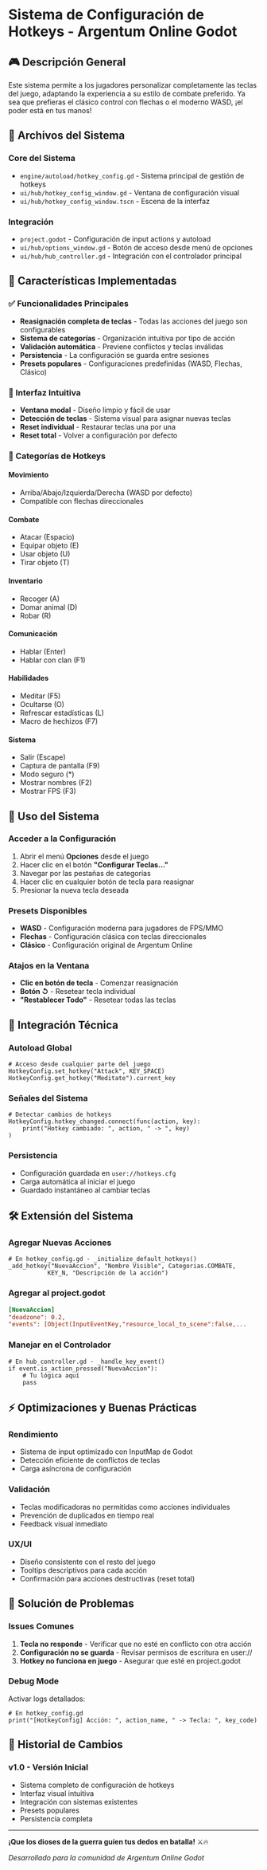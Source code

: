 # Sistema de Configuración de Hotkeys - Argentum Online Godot

## 🎮 Descripción General

Este sistema permite a los jugadores personalizar completamente las teclas del juego, adaptando la experiencia a su estilo de combate preferido. Ya sea que prefieras el clásico control con flechas o el moderno WASD, ¡el poder está en tus manos!

## 📁 Archivos del Sistema

### Core del Sistema
- `engine/autoload/hotkey_config.gd` - Sistema principal de gestión de hotkeys
- `ui/hub/hotkey_config_window.gd` - Ventana de configuración visual
- `ui/hub/hotkey_config_window.tscn` - Escena de la interfaz

### Integración
- `project.godot` - Configuración de input actions y autoload
- `ui/hub/options_window.gd` - Botón de acceso desde menú de opciones
- `ui/hub/hub_controller.gd` - Integración con el controlador principal

## 🎯 Características Implementadas

### ✅ Funcionalidades Principales
- **Reasignación completa de teclas** - Todas las acciones del juego son configurables
- **Sistema de categorías** - Organización intuitiva por tipo de acción
- **Validación automática** - Previene conflictos y teclas inválidas
- **Persistencia** - La configuración se guarda entre sesiones
- **Presets populares** - Configuraciones predefinidas (WASD, Flechas, Clásico)

### 🎨 Interfaz Intuitiva
- **Ventana modal** - Diseño limpio y fácil de usar
- **Detección de teclas** - Sistema visual para asignar nuevas teclas
- **Reset individual** - Restaurar teclas una por una
- **Reset total** - Volver a configuración por defecto

### 🔧 Categorías de Hotkeys

#### Movimiento
- Arriba/Abajo/Izquierda/Derecha (WASD por defecto)
- Compatible con flechas direccionales

#### Combate
- Atacar (Espacio)
- Equipar objeto (E)
- Usar objeto (U)
- Tirar objeto (T)

#### Inventario
- Recoger (A)
- Domar animal (D)
- Robar (R)

#### Comunicación
- Hablar (Enter)
- Hablar con clan (F1)

#### Habilidades
- Meditar (F5)
- Ocultarse (O)
- Refrescar estadísticas (L)
- Macro de hechizos (F7)

#### Sistema
- Salir (Escape)
- Captura de pantalla (F9)
- Modo seguro (*)
- Mostrar nombres (F2)
- Mostrar FPS (F3)

## 🚀 Uso del Sistema

### Acceder a la Configuración
1. Abrir el menú **Opciones** desde el juego
2. Hacer clic en el botón **"Configurar Teclas..."**
3. Navegar por las pestañas de categorías
4. Hacer clic en cualquier botón de tecla para reasignar
5. Presionar la nueva tecla deseada

### Presets Disponibles
- **WASD** - Configuración moderna para jugadores de FPS/MMO
- **Flechas** - Configuración clásica con teclas direccionales
- **Clásico** - Configuración original de Argentum Online

### Atajos en la Ventana
- **Clic en botón de tecla** - Comenzar reasignación
- **Botón ↺** - Resetear tecla individual
- **"Restablecer Todo"** - Resetear todas las teclas

## 🔌 Integración Técnica

### Autoload Global
```gdscript
# Acceso desde cualquier parte del juego
HotkeyConfig.set_hotkey("Attack", KEY_SPACE)
HotkeyConfig.get_hotkey("Meditate").current_key
```

### Señales del Sistema
```gdscript
# Detectar cambios de hotkeys
HotkeyConfig.hotkey_changed.connect(func(action, key): 
    print("Hotkey cambiado: ", action, " -> ", key)
)
```

### Persistencia
- Configuración guardada en `user://hotkeys.cfg`
- Carga automática al iniciar el juego
- Guardado instantáneo al cambiar teclas

## 🛠️ Extensión del Sistema

### Agregar Nuevas Acciones
```gdscript
# En hotkey_config.gd - _initialize_default_hotkeys()
_add_hotkey("NuevaAccion", "Nombre Visible", Categorias.COMBATE, 
           KEY_N, "Descripción de la acción")
```

### Agregar al project.godot
```ini
[NuevaAccion]
"deadzone": 0.2,
"events": [Object(InputEventKey,"resource_local_to_scene":false,...
```

### Manejar en el Controlador
```gdscript
# En hub_controller.gd - _handle_key_event()
if event.is_action_pressed("NuevaAccion"):
    # Tu lógica aquí
    pass
```

## ⚡ Optimizaciones y Buenas Prácticas

### Rendimiento
- Sistema de input optimizado con InputMap de Godot
- Detección eficiente de conflictos de teclas
- Carga asíncrona de configuración

### Validación
- Teclas modificadoras no permitidas como acciones individuales
- Prevención de duplicados en tiempo real
- Feedback visual inmediato

### UX/UI
- Diseño consistente con el resto del juego
- Tooltips descriptivos para cada acción
- Confirmación para acciones destructivas (reset total)

## 🐛 Solución de Problemas

### Issues Comunes
1. **Tecla no responde** - Verificar que no esté en conflicto con otra acción
2. **Configuración no se guarda** - Revisar permisos de escritura en user://
3. **Hotkey no funciona en juego** - Asegurar que esté en project.godot

### Debug Mode
Activar logs detallados:
```gdscript
# En hotkey_config.gd
print("[HotkeyConfig] Acción: ", action_name, " -> Tecla: ", key_code)
```

## 📜 Historial de Cambios

### v1.0 - Versión Inicial
- Sistema completo de configuración de hotkeys
- Interfaz visual intuitiva
- Integración con sistemas existentes
- Presets populares
- Persistencia completa

---

**¡Que los dioses de la guerra guíen tus dedos en batalla!** ⚔️🔥

*Desarrollado para la comunidad de Argentum Online Godot*
